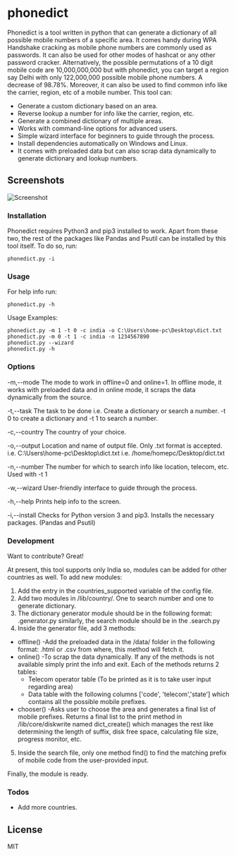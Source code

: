 # phonedict

Phonedict is a tool written in python that can generate a dictionary of all possible mobile numbers of a specific area. It comes handy during WPA Handshake cracking as mobile phone numbers are commonly used as passwords. It can also be used for other modes of hashcat or any other password cracker. Alternatively, the possible permutations of a 10 digit mobile code are 10,000,000,000 but with phonedict, you can target a region say Delhi with only 122,000,000 possible mobile phone numbers. A decrease of 98.78%. Moreover, it can also be used to find common info like the carrier, region, etc of a mobile number. This tool can:

  - Generate a custom dictionary based on an area.
  - Reverse lookup a number for info like the carrier, region, etc.
  - Generate a combined dictionary of multiple areas.
  - Works with command-line options for advanced users.
  - Simple wizard interface for beginners to guide through the process.
  - Install dependencies automatically on Windows and Linux.
  - It comes with preloaded data but can also scrap data dynamically to generate dictionary and lookup numbers.



## Screenshots 

![Screenshot](https://i.ibb.co/SNb9cKc/phonedict.png)

### Installation

Phonedict requires Python3 and pip3 installed to work. Apart from these two, the rest of the packages like Pandas and Psutil can be installed by this tool itself. To do so, run:

```
phonedict.py -i
```

### Usage

For help info run:
```
phonedict.py -h
```

Usage Examples:
```
phonedict.py -m 1 -t 0 -c india -o C:\Users\home-pc\Desktop\dict.txt
phonedict.py -m 0 -t 1 -c india -n 1234567890
phonedict.py --wizard
phonedict.py -h
```
### Options
-m,--mode 
The mode to work in offline=0 and online=1. In offline mode, it works with preloaded data and in online mode, it scraps the data dynamically from the source.

-t,--task 
The task to be done i.e. Create a dictionary or search a number. 
-t 0 to create a dictionary and -t 1 to search a number.

-c,--country
The country of your choice.

-o,--output
Location and name of output file. Only .txt format is accepted. 
i.e. C:\Users\home-pc\Desktop\dict.txt 
i.e. /home/homepc/Desktop/dict.txt

-n,--number 
The number for which to search info like location, telecom, etc. Used with -t 1

-w,--wizard
User-friendly interface to guide through the process.

-h,--help 
Prints help info to the screen.

-i,--install
Checks for Python version 3 and pip3. Installs the necessary packages. (Pandas and Psutil)

### Development

Want to contribute? Great!

At present, this tool supports only India so, modules can be added for other countries as well. To add new modules:
1. Add the entry in the countries_supported variable of the config file.
2. Add two modules in /lib/country/. One to search number and one to generate dictionary.
3. The dictionary generator module should be in the following format: <country>.generator.py similarly, the search module should be in the <country>.search.py
4. Inside the generator file, add 3 methods:
  * offline() -Add the preloaded data in the /data/ folder in the following format: <country>.html or <country>.csv from where, this method will fetch it.
  * online() -To scrap the data dynamically. If any of the methods is not available simply print the info and exit. Each of the methods returns 2 tables:
    * Telecom operator table (To be printed as it is to take user input regarding area)
    * Data table with the following columns ['code', 'telecom','state'] which contains all the possible mobile prefixes.
 * chooser() -Asks user to choose the area and generates a final list of mobile prefixes. Returns a final list to the print method in /lib/core/diskwrite named dict_create() which manages the rest like determining the length of suffix, disk free space, calculating file size, progress monitor, etc.
 
5. Inside the search file, only one method find() to find the matching prefix of mobile code from the user-provided input.

Finally, the module is ready.

### Todos

 - Add more countries.

License
----

MIT

